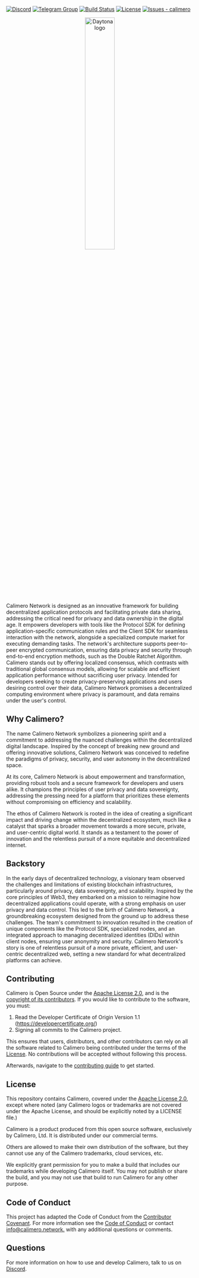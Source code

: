 
[![Discord](https://dcbadge.vercel.app/api/server/urJeMtRRMu?style=flat&theme=default-inverted)](https://discord.gg/urJeMtRRMu)
[![Telegram Group](https://img.shields.io/badge/Join-Telegram%20Group-blue.svg?logo=telegram)](https://t.me/+_6h-gJlnXO83OGVk)
[![Build Status](https://github.com/calimero-network/core/actions/workflows/docusaurus_deploy.yml/badge.svg)](https://github.com/calimero-network/core/actions/workflows/docusaurus_deploy.yml)
[![License](https://img.shields.io/badge/License-Apache--2.0-blue)](#license)
[![Issues - calimero](https://img.shields.io/github/issues/calimero-network/core)](https://github.com/calimero-network/core/issues)

<div align="center">
  <picture>
    <source media="(prefers-color-scheme: dark)" srcset="https://assets-global.website-files.com/6256e0ccf395021e66e913b6/65cb5711287e06754d171147_calimero_logo_white.svg">
    <img alt="Daytona logo" style="" src="https://assets-global.website-files.com/6256e0ccf395021e66e913b6/65cb5711287e06754d171147_calimero_logo_white.svg" width="40%">
  </picture>
</div>

Calimero Network is designed as an innovative framework for building decentralized application protocols and facilitating private data sharing, addressing the critical need for privacy and data ownership in the digital age. It empowers developers with tools like the Protocol SDK for defining application-specific communication rules and the Client SDK for seamless interaction with the network, alongside a specialized compute market for executing demanding tasks. The network's architecture supports peer-to-peer encrypted communication, ensuring data privacy and security through end-to-end encryption methods, such as the Double Ratchet Algorithm. Calimero stands out by offering localized consensus, which contrasts with traditional global consensus models, allowing for scalable and efficient application performance without sacrificing user privacy. Intended for developers seeking to create privacy-preserving applications and users desiring control over their data, Calimero Network promises a decentralized computing environment where privacy is paramount, and data remains under the user's control.

## Why Calimero?

The name Calimero Network symbolizes a pioneering spirit and a commitment to addressing the nuanced challenges within the decentralized digital landscape. Inspired by the concept of breaking new ground and offering innovative solutions, Calimero Network was conceived to redefine the paradigms of privacy, security, and user autonomy in the decentralized space.

At its core, Calimero Network is about empowerment and transformation, providing robust tools and a secure framework for developers and users alike. It champions the principles of user privacy and data sovereignty, addressing the pressing need for a platform that prioritizes these elements without compromising on efficiency and scalability.

The ethos of Calimero Network is rooted in the idea of creating a significant impact and driving change within the decentralized ecosystem, much like a catalyst that sparks a broader movement towards a more secure, private, and user-centric digital world. It stands as a testament to the power of innovation and the relentless pursuit of a more equitable and decentralized internet.

## Backstory

In the early days of decentralized technology, a visionary team observed the challenges and limitations of existing blockchain infrastructures, particularly around privacy, data sovereignty, and scalability. Inspired by the core principles of Web3, they embarked on a mission to reimagine how decentralized applications could operate, with a strong emphasis on user privacy and data control. This led to the birth of Calimero Network, a groundbreaking ecosystem designed from the ground up to address these challenges. The team's commitment to innovation resulted in the creation of unique components like the Protocol SDK, specialized nodes, and an integrated approach to managing decentralized identities (DIDs) within client nodes, ensuring user anonymity and security. Calimero Network's story is one of relentless pursuit of a more private, efficient, and user-centric decentralized web, setting a new standard for what decentralized platforms can achieve.

## Contributing

Calimero is Open Source under the [Apache License 2.0](LICENSE), and is the [copyright of its contributors](NOTICE). If you would like to contribute to the software, you must:

1. Read the Developer Certificate of Origin Version 1.1 (https://developercertificate.org/)
2. Signing all commits to the Calimero project.

This ensures that users, distributors, and other contributors can rely on all the software related to Calimero being contributed under the terms of the [License](LICENSE). No contributions will be accepted without following this process.

Afterwards, navigate to the [contributing guide](CONTRIBUTING.md) to get started.

## License

This repository contains Calimero, covered under the [Apache License 2.0](LICENSE), except where noted (any Calimero logos or trademarks are not covered under the Apache License, and should be explicitly noted by a LICENSE file.)

Calimero is a product produced from this open source software, exclusively by Calimero, Ltd. It is distributed under our commercial terms.

Others are allowed to make their own distribution of the software, but they cannot use any of the Calimero trademarks, cloud services, etc.

We explicitly grant permission for you to make a build that includes our trademarks while developing Calimero itself. You may not publish or share the build, and you may not use that build to run Calimero for any other purpose.

## Code of Conduct

This project has adapted the Code of Conduct from the [Contributor Covenant](https://www.contributor-covenant.org/). For more information see the [Code of Conduct](CODE_OF_CONDUCT.md) or contact [info@calimero.network.](mailto:info@calimero.network) with any additional questions or comments.

## Questions


For more information on how to use and develop Calimero, talk to us on
[Discord](https://discord.gg/7HjWChbE).

